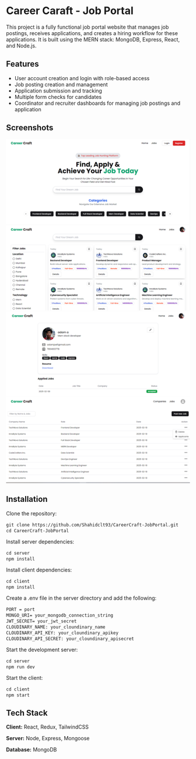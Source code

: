 # Career Caraft - Job Portal

This project is a fully functional job portal website that manages job postings, receives applications, and creates a hiring workflow for these applications. It is built using the MERN stack: MongoDB, Express, React, and Node.js.
## Features

- User account creation and login with role-based access
- Job posting creation and management
- Application submission and tracking
- Multiple form checks for candidates
- Coordinator and recruiter dashboards for managing job postings and application
## Screenshots

![App Screenshot](./screenshots/HomePage.PNG)
![App Screenshot](./screenshots/AllJobs.PNG)
![App Screenshot](./screenshots/ProfilePage.PNG)
![App Screenshot](./screenshots/AdminDashboard.PNG)


## Installation

Clone the repository:
```
git clone https://github.com/Shahidclt93/CareerCraft-JobPortal.git
cd CareerCraft-JobPortal
```
Install server dependencies:
```
cd server
npm install
```

Install client dependencies:
```
cd client
npm install
```

Create a .env file in the server directory and add the following:
```
PORT = port 
MONGO_URI= your_mongodb_connection_string
JWT_SECRET= your_jwt_secret
CLOUDINARY_NAME: your_cloundinary_name
CLOUDINARY_API_KEY: your_cloundinary_apikey
CLOUDINARY_API_SECRET: your_cloundinary_apisecret

```

Start the development server:
```
cd server
npm run dev
```

Start the client:
```
cd client
npm start
```

## Tech Stack

**Client:** React, Redux, TailwindCSS

**Server:** Node, Express, Mongoose

**Database:** MongoDB




